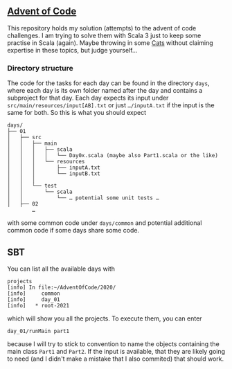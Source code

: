 ## [Advent of Code][aoc]

This repository holds my solution (attempts) to the advent of code challenges.
I am trying to solve them with Scala 3 just to keep some practise in Scala (again).
Maybe throwing in some [Cats] without claiming expertise in these topics, but judge yourself…

### Directory structure

The code for the tasks for each day can be found in the directory `days`, where each day is its own folder named after the day and contains a subproject for that day.
Each day expects its input under `src/main/resources/input[AB].txt` or just `…/inputA.txt` if the input is the same for both.
So this is what you should expect

    days/
    ├── 01
    │   ├── src
    │   │   ├── main
    │   │   │   ├── scala
    │   │   │   │   └── Day0x.scala (maybe also Part1.scala or the like)
    │   │   │   └── resources
    │   │   │       ├── inputA.txt
    │   │   │       └── inputB.txt
    │   │   │
    │   │   └── test
    │   │       └── scala
    │   │           └── … potential some unit tests …
    │   ├── 02
            …

with some common code under `days/common` and potential additional common code if some days share some code.
      
## SBT

You can list all the available days with

    projects
    [info] In file:~/AdventOfCode/2020/
    [info]     common
    [info]     day_01
    [info]   * root-2021

which will show you all the projects. To execute them, you can enter

    day_01/runMain part1

because I will try to stick to convention to name the objects containing the main class `Part1` and `Part2`.
If the input is available, that they are likely going to need (and I didn't make a mistake that I also commited) that should work.

[aoc]: https://adventofcode.com/
[Cats]: https://typelevel.org/cats/